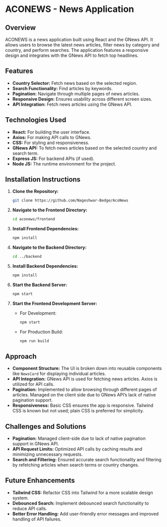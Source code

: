 # ACONEWS - News Application

## Overview

ACONEWS is a news application built using React and the GNews API. It allows users to browse the latest news articles, filter news by category and country, and perform searches. The application features a responsive design and integrates with the GNews API to fetch top headlines.

## Features

- **Country Selector:** Fetch news based on the selected region.
- **Search Functionality:** Find articles by keywords.
- **Pagination:** Navigate through multiple pages of news articles.
- **Responsive Design:** Ensures usability across different screen sizes.
- **API Integration:** Fetch news articles using the GNews API.

## Technologies Used

- **React:** For building the user interface.
- **Axios:** For making API calls to GNews.
- **CSS:** For styling and responsiveness.
- **GNews API:** To fetch news articles based on the selected country and search term.
- **Express JS:** For backend APIs (if used).
- **Node JS:** The runtime environment for the project.

## Installation Instructions

1. **Clone the Repository:**
    ```bash
    git clone https://github.com/Nageshwar-Bedge/AcoNews
    ```

2. **Navigate to the Frontend Directory:**
    ```bash
    cd aconews/frontend
    ```

3. **Install Frontend Dependencies:**
    ```bash
    npm install
    ```

4. **Navigate to the Backend Directory:**
    ```bash
    cd ../backend
    ```

5. **Install Backend Dependencies:**
    ```bash
    npm install
    ```

6. **Start the Backend Server:**
    ```bash
    npm start
    ```

7. **Start the Frontend Development Server:**

    - For Development:
        ```bash
        npm start
        ```

    - For Production Build:
        ```bash
        npm run build
        ```

## Approach

- **Component Structure:** The UI is broken down into reusable components like `NewsCard` for displaying individual articles.
- **API Integration:** GNews API is used for fetching news articles. Axios is utilized for API calls.
- **Pagination:** Implemented to allow browsing through different pages of articles. Managed on the client side due to GNews API’s lack of native pagination support.
- **Responsiveness:** Basic CSS ensures the app is responsive. Tailwind CSS is known but not used; plain CSS is preferred for simplicity.

## Challenges and Solutions

- **Pagination:** Managed client-side due to lack of native pagination support in GNews API.
- **API Request Limits:** Optimized API calls by caching results and minimizing unnecessary requests.
- **Search and Filtering:** Ensured accurate search functionality and filtering by refetching articles when search terms or country changes.

## Future Enhancements

- **Tailwind CSS:** Refactor CSS into Tailwind for a more scalable design system.
- **Debounced Search:** Implement debounced search functionality to reduce API calls.
- **Better Error Handling:** Add user-friendly error messages and improved handling of API failures.
